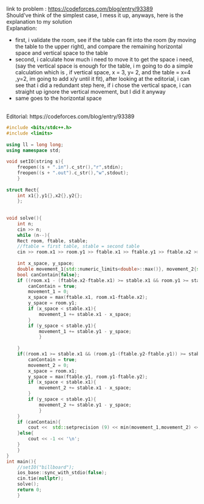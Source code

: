 link to problem : https://codeforces.com/blog/entry/93389
<br>
Should've think of the simplest case, I mess it up, anyways, here is the explanation to my solution
<br>
Explanation:
<br>
- first, i validate the room, see if the table can fit into the room (by moving the table to the upper right), and compare the remaining horizontal space and vertical space to the table
- second, i calculate how much i need to move it to get the space i need, (say the vertical space is enough for the table, i m going to do a simple calculation which is , if vertical space, x = 3, y= 2, and the table = x=4 ,y=2, im going to add x/y until it fit), after looking at the editorial, i can see that i did a redundant step here, if i chose the vertical space, i can straight up ignore the vertical movement, but I did it anyway
- same goes to the horizontal space
<br>
Editorial: https://codeforces.com/blog/entry/93389

```cpp
#include <bits/stdc++.h>
#include <limits>
 
using ll = long long;
using namespace std;
 
void setIO(string s){
	freopen((s + ".in").c_str(),"r",stdin);
	freopen((s + ".out").c_str(),"w",stdout);
	}
 
struct Rect{
	int x1{},y1{},x2{},y2{};
	};
 
 
void solve(){
	int n;
	cin >> n;
	while (n--){
	Rect room, ftable, stable;
	//ftable = first table, stable = second table
	cin >> room.x1 >> room.y1 >> ftable.x1 >> ftable.y1 >> ftable.x2 >> ftable.y2 >> stable.x1 >> stable.y1;
 
	int x_space, y_space;
	double movement_1{std::numeric_limits<double>::max()}, movement_2{std::numeric_limits<double>::max()};
	bool canContain{false};
	if ((room.x1 - (ftable.x2-ftable.x1) >= stable.x1 && room.y1 >= stable.y1)){
		canContain = true;
		movement_1 = 0;
		x_space = max(ftable.x1, room.x1-ftable.x2);
		y_space = room.y1;
		if (x_space < stable.x1){
			movement_1 += stable.x1 - x_space;
		}
		if (y_space < stable.y1){
			movement_1 += stable.y1 - y_space;
			}
 
	}
	if((room.x1 >= stable.x1 && (room.y1-(ftable.y2-ftable.y1)) >= stable.y1)){
		canContain = true;
		movement_2 = 0;
		x_space = room.x1;
		y_space = max(ftable.y1, room.y1-ftable.y2);
		if (x_space < stable.x1){
			movement_2 += stable.x1 - x_space;
		}
		if (y_space < stable.y1){
			movement_2 += stable.y1 - y_space;
			}
	}
	if (canContain){
		cout <<  std::setprecision (9) << min(movement_1,movement_2) << '\n';
	}else{
		cout << -1 << '\n';
	}
	}
}
int main(){
	//setIO("billboard");
	ios_base::sync_with_stdio(false);
	cin.tie(nullptr);
	solve();
	return 0;
	}
```